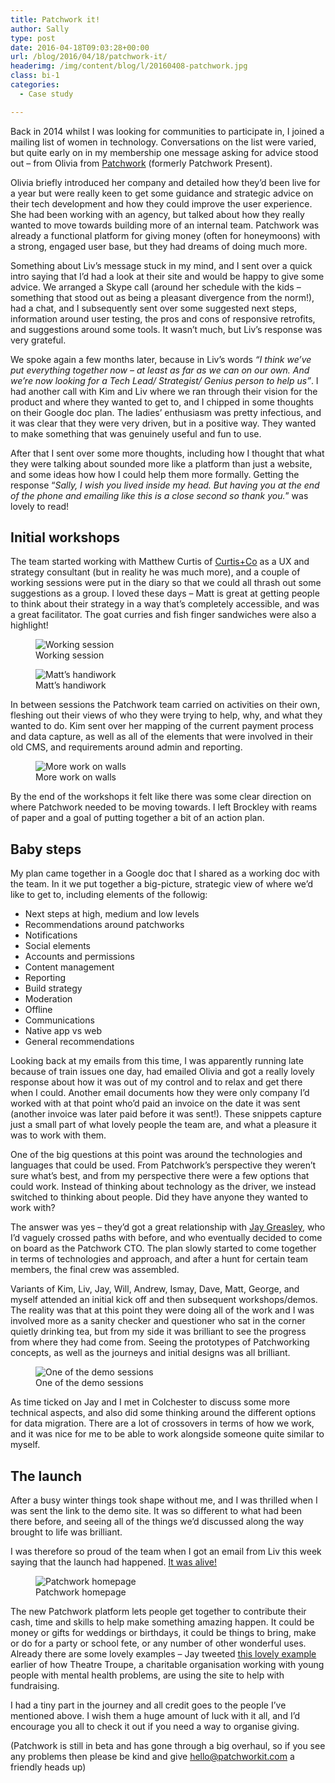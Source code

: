 ```yaml
---
title: Patchwork it!
author: Sally
type: post
date: 2016-04-18T09:03:28+00:00
url: /blog/2016/04/18/patchwork-it/
headerimg: /img/content/blog/l/20160408-patchwork.jpg
class: bi-1
categories:
  - Case study

---
```

<p class="lede">
  Back in 2014 whilst I was looking for communities to participate in, I joined a mailing list of women in technology. Conversations on the list were varied, but quite early on in my membership one message asking for advice stood out &#8211; from Olivia from <a href="http://patchworkit.com" rel="external">Patchwork</a> (formerly Patchwork Present).
</p>

Olivia briefly introduced her company and detailed how they’d been live for a year but were really keen to get some guidance and strategic advice on their tech development and how they could improve the user experience. She had been working with an agency, but talked about how they really wanted to move towards building more of an internal team. Patchwork was already a functional platform for giving money (often for honeymoons) with a strong, engaged user base, but they had dreams of doing much more.

Something about Liv’s message stuck in my mind, and I sent over a quick intro saying that I’d had a look at their site and would be happy to give some advice. We arranged a Skype call (around her schedule with the kids &#8211; something that stood out as being a pleasant divergence from the norm!), had a chat, and I subsequently sent over some suggested next steps, information around user testing, the pros and cons of responsive retrofits, and suggestions around some tools. It wasn’t much, but Liv’s response was very grateful.

We spoke again a few months later, because in Liv’s words _“I think we&#8217;ve put everything together now &#8211; at least as far as we can on our own. And we&#8217;re now looking for a Tech Lead/ Strategist/ Genius person to help us”_. I had another call with Kim and Liv where we ran through their vision for the product and where they wanted to get to, and I chipped in some thoughts on their Google doc plan. The ladies’ enthusiasm was pretty infectious, and it was clear that they were very driven, but in a positive way. They wanted to make something that was genuinely useful and fun to use.

After that I sent over some more thoughts, including how I thought that what they were talking about sounded more like a platform than just a website, and some ideas how how I could help them more formally. Getting the response “_Sally, I wish you lived inside my head. But having you at the end of the phone and emailing like this is a close second so thank you._” was lovely to read!

## Initial workshops

The team started working with Matthew Curtis of [Curtis+Co][1] as a UX and strategy consultant (but in reality he was much more), and a couple of working sessions were put in the diary so that we could all thrash out some suggestions as a group. I loved these days &#8211; Matt is great at getting people to think about their strategy in a way that’s completely accessible, and was a great facilitator. The goat curries and fish finger sandwiches were also a highlight!

<figure>
<img src="/img/content/blog/l/20160418-workingsession1.jpg" alt="Working session" />
<figcaption>Working session</figcaption>
</figure>

<figure>
<img src="/img/content/blog/l/20160418-diag.jpg" alt="Matt&#8217;s handiwork" />
<figcaption>Matt&#8217;s handiwork</figcaption>
</figure>

In between sessions the Patchwork team carried on activities on their own, fleshing out their views of who they were trying to help, why, and what they wanted to do. Kim sent over her mapping of the current payment process and data capture, as well as all of the elements that were involved in their old CMS, and requirements around admin and reporting.

<figure>
<img src="/img/content/blog/l/20160418-mapping.jpg" alt="More work on walls" />
<figcaption>More work on walls</figcaption>
</figure>

By the end of the workshops it felt like there was some clear direction on where Patchwork needed to be moving towards. I left Brockley with reams of paper and a goal of putting together a bit of an action plan.

## Baby steps

My plan came together in a Google doc that I shared as a working doc with the team. In it we put together a big-picture, strategic view of where we&#8217;d like to get to, including elements of the followig:

  * Next steps at high, medium and low levels
  * Recommendations around patchworks
  * Notifications
  * Social elements
  * Accounts and permissions
  * Content management
  * Reporting
  * Build strategy
  * Moderation
  * Offline
  * Communications
  * Native app vs web
  * General recommendations

Looking back at my emails from this time, I was apparently running late because of train issues one day, had emailed Olivia and got a really lovely response about how it was out of my control and to relax and get there when I could. Another email documents how they were only company I’d worked with at that point who&#8217;d paid an invoice on the date it was sent (another invoice was later paid before it was sent!). These snippets capture just a small part of what lovely people the team are, and what a pleasure it was to work with them.

One of the big questions at this point was around the technologies and languages that could be used. From Patchwork’s perspective they weren’t sure what’s best, and from my perspective there were a few options that could work. Instead of thinking about technology as the driver, we instead switched to thinking about people. Did they have anyone they wanted to work with?

The answer was yes &#8211; they’d got a great relationship with <a href="https://twitter.com/jaygreasley" rel="external">Jay Greasley</a>, who I’d vaguely crossed paths with before, and who eventually decided to come on board as the Patchwork CTO. The plan slowly started to come together in terms of technologies and approach, and after a hunt for certain team members, the final crew was assembled.

Variants of Kim, Liv, Jay, Will, Andrew, Ismay, Dave, Matt, George, and myself attended an initial kick off and then subsequent workshops/demos. The reality was that at this point they were doing all of the work and I was involved more as a sanity checker and questioner who sat in the corner quietly drinking tea, but from my side it was brilliant to see the progress from where they had come from. Seeing the prototypes of Patchworking concepts, as well as the journeys and initial designs was all brilliant.

<figure>
<img src="/img/content/blog/l/20160418-demo.jpg" alt="One of the demo sessions" />
<figcaption>One of the demo sessions</figcaption>
</figure>

As time ticked on Jay and I met in Colchester to discuss some more technical aspects, and also did some thinking around the different options for data migration. There are a lot of crossovers in terms of how we work, and it was nice for me to be able to work alongside someone quite similar to myself.

## The launch

After a busy winter things took shape without me, and I was thrilled when I was sent the link to the demo site. It was so different to what had been there before, and seeing all of the things we’d discussed along the way brought to life was brilliant.

I was therefore so proud of the team when I got an email from Liv this week saying that the launch had happened. [It was alive!][3]

<figure>
<img src="/img/content/blog/l/20160418-homepage.jpg" alt="Patchwork homepage" />
<figcaption>Patchwork homepage</figcaption>
</figure>

The new Patchwork platform lets people get together to contribute their cash, time and skills to help make something amazing happen. It could be money or gifts for weddings or birthdays, it could be things to bring, make or do for a party or school fete, or any number of other wonderful uses. Already there are some lovely examples &#8211; Jay tweeted [this lovely example][4] earlier of how Theatre Troupe, a charitable organisation working with young people with mental health problems, are using the site to help with fundraising.

I had a tiny part in the journey and all credit goes to the people I’ve mentioned above. I wish them a huge amount of luck with it all, and I’d encourage you all to check it out if you need a way to organise giving.

(Patchwork is still in beta and has gone through a big overhaul, so if you see any problems then please be kind and give <hello@patchworkit.com> a friendly heads up)

 [1]: http://curtisand.co/
 [3]: http://patchworkit.com
 [4]: https://patchworkit.com/theatretroupe
